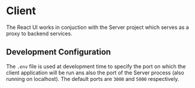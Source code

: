 # Client

The React UI works in conjuction with the Server project which serves as a proxy to backend services.

  ## Development Configuration

  The `.env` file is used at development time to specify the port on which the client application will be run ans also the port of the Server process (also running on localhost). The default ports are `3000` and `5000` respectively.
